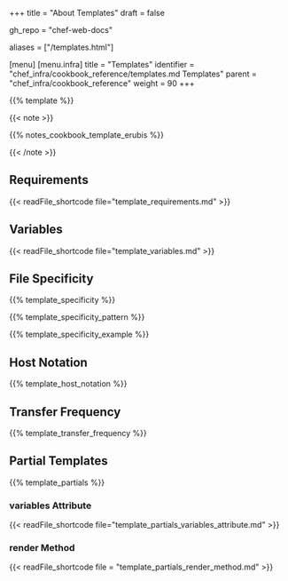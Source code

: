 +++
title = "About Templates"
draft = false

gh_repo = "chef-web-docs"

aliases = ["/templates.html"]

[menu]
  [menu.infra]
    title = "Templates"
    identifier = "chef_infra/cookbook_reference/templates.md Templates"
    parent = "chef_infra/cookbook_reference"
    weight = 90
+++

{{% template %}}

{{< note >}}

{{% notes_cookbook_template_erubis %}}

{{< /note >}}

## Requirements

{{< readFile_shortcode file="template_requirements.md" >}}

## Variables

{{< readFile_shortcode file="template_variables.md" >}}

## File Specificity

{{% template_specificity %}}

{{% template_specificity_pattern %}}

{{% template_specificity_example %}}

## Host Notation

{{% template_host_notation %}}

## Transfer Frequency

{{% template_transfer_frequency %}}

## Partial Templates

{{% template_partials %}}

### variables Attribute

{{< readFile_shortcode file="template_partials_variables_attribute.md" >}}

### render Method

{{< readFile_shortcode file = "template_partials_render_method.md" >}}
